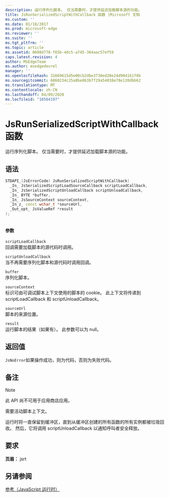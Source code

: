 ```yaml
---
description: 运行序列化脚本。 仅当需要时，才提供延迟加载脚本源的功能。
title: JsRunSerializedScriptWithCallback 函数 |Microsoft 文档
ms.custom: ''
ms.date: 01/18/2017
ms.prod: microsoft-edge
ms.reviewer: ''
ms.suite: ''
ms.tgt_pltfrm: ''
ms.topic: article
ms.assetid: 0608d778-f65b-4dc5-a745-364aac57ef59
caps.latest.revision: 4
author: MSEdgeTeam
ms.author: msedgedevrel
manager: ''
ms.openlocfilehash: 31669615d5e00cb2dbe3730ed20e24d904161f8b
ms.sourcegitcommit: 6860234c25a8be863b7f29a54838e78e120dbb62
ms.translationtype: MT
ms.contentlocale: zh-CN
ms.lasthandoff: 04/09/2020
ms.locfileid: "10564197"
---
```

# JsRunSerializedScriptWithCallback 函数
运行序列化脚本。 仅当需要时，才提供延迟加载脚本源的功能。  
  
## 语法  
  
```cpp  
STDAPI_(JsErrorCode) JsRunSerializedScriptWithCallback(  
  _In_ JsSerializedScriptLoadSourceCallback scriptLoadCallback,  
  _In_ JsSerializedScriptUnloadCallback scriptUnloadCallback,  
  _In_ BYTE *buffer,  
  _In_ JsSourceContext sourceContext,  
  _In_z_ const wchar_t *sourceUrl,  
  _Out_opt_ JsValueRef *result  
);  
  
```  
  
#### 参数  
 `scriptLoadCallback`  
 回调需要加载脚本的源代码时调用。  
  
 `scriptUnloadCallback`  
 当不再需要序列化脚本和源代码时调用回调。  
  
 `buffer`  
 序列化脚本。  
  
 `sourceContext`  
 标识可由可调试脚本上下文使用的脚本的 cookie。     此上下文将传递到 scriptLoadCallback 和 scriptUnloadCallback。  
  
 `sourceUrl`  
 脚本的来源位置。  
  
 `result`  
 运行脚本的结果（如果有）。 此参数可以为 null。  
  
## 返回值  
 `JsNoError`如果操作成功，则为代码，否则为失败代码。  
  
## 备注  
  
> [!NOTE]
>  此 API 尚不可用于应用商店应用。  
  
 需要活动脚本上下文。  
  
 运行时将一直保留到缓冲区，直到从缓冲区创建的所有函数的所有实例都被垃圾回收。  然后，它将调用 scriptUnloadCallback 以通知呼叫者安全释放。  
  
## 要求  
 **页眉：** jsrt  
  
## 另请参阅  
 [参考（JavaScript 运行时）](../chakra-hosting/reference-javascript-runtime.md)
